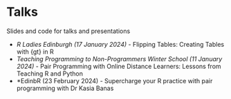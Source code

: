 # Talks
Slides and code for talks and presentations 

* *R Ladies Edinburgh (17 January 2024)* - Flipping Tables: Creating Tables with {gt} in R
* *Teaching Programming to Non-Programmers Winter School (11 January 2024)* - Pair Programming with Online Distance Learners: Lessons from Teaching R and Python
* *EdinbR (23 February 2024) - Supercharge your R practice with pair programming with Dr Kasia Banas 


